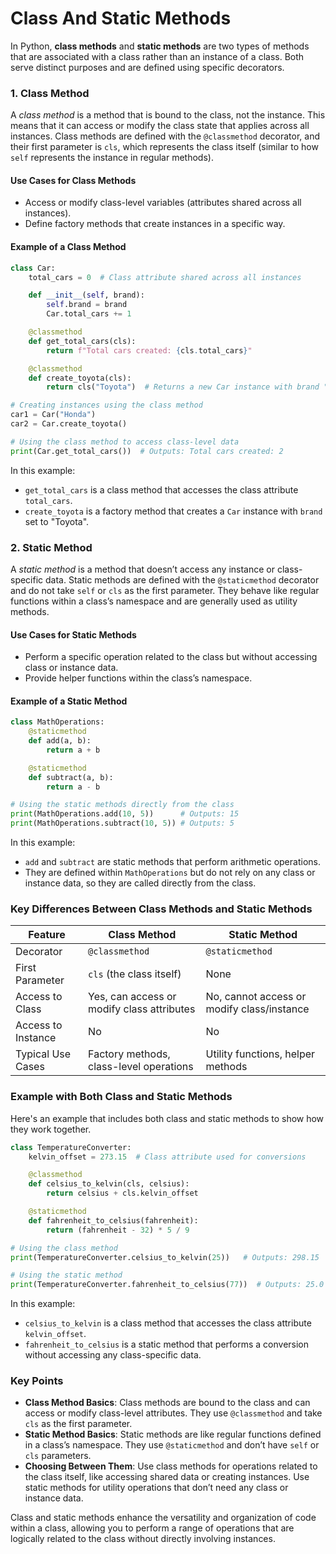 # Class And Static Methods
In Python, **class methods** and **static methods** are two types of methods that are associated with a class rather than an instance of a class. Both serve distinct purposes and are defined using specific decorators.

### 1. Class Method

A *class method* is a method that is bound to the class, not the instance. This means that it can access or modify the class state that applies across all instances. Class methods are defined with the `@classmethod` decorator, and their first parameter is `cls`, which represents the class itself (similar to how `self` represents the instance in regular methods).

#### Use Cases for Class Methods
- Access or modify class-level variables (attributes shared across all instances).
- Define factory methods that create instances in a specific way.

#### Example of a Class Method

```python
class Car:
    total_cars = 0  # Class attribute shared across all instances

    def __init__(self, brand):
        self.brand = brand
        Car.total_cars += 1

    @classmethod
    def get_total_cars(cls):
        return f"Total cars created: {cls.total_cars}"

    @classmethod
    def create_toyota(cls):
        return cls("Toyota")  # Returns a new Car instance with brand "Toyota"

# Creating instances using the class method
car1 = Car("Honda")
car2 = Car.create_toyota()

# Using the class method to access class-level data
print(Car.get_total_cars())  # Outputs: Total cars created: 2
```

In this example:
- `get_total_cars` is a class method that accesses the class attribute `total_cars`.
- `create_toyota` is a factory method that creates a `Car` instance with `brand` set to "Toyota".

### 2. Static Method

A *static method* is a method that doesn’t access any instance or class-specific data. Static methods are defined with the `@staticmethod` decorator and do not take `self` or `cls` as the first parameter. They behave like regular functions within a class’s namespace and are generally used as utility methods.

#### Use Cases for Static Methods
- Perform a specific operation related to the class but without accessing class or instance data.
- Provide helper functions within the class’s namespace.

#### Example of a Static Method

```python
class MathOperations:
    @staticmethod
    def add(a, b):
        return a + b

    @staticmethod
    def subtract(a, b):
        return a - b

# Using the static methods directly from the class
print(MathOperations.add(10, 5))      # Outputs: 15
print(MathOperations.subtract(10, 5)) # Outputs: 5
```

In this example:
- `add` and `subtract` are static methods that perform arithmetic operations. 
- They are defined within `MathOperations` but do not rely on any class or instance data, so they are called directly from the class.

### Key Differences Between Class Methods and Static Methods

| Feature           | Class Method                                   | Static Method                              |
|-------------------|-----------------------------------------------|--------------------------------------------|
| Decorator         | `@classmethod`                                | `@staticmethod`                            |
| First Parameter   | `cls` (the class itself)                      | None                                       |
| Access to Class   | Yes, can access or modify class attributes    | No, cannot access or modify class/instance |
| Access to Instance| No                                            | No                                         |
| Typical Use Cases | Factory methods, class-level operations       | Utility functions, helper methods          |

### Example with Both Class and Static Methods

Here's an example that includes both class and static methods to show how they work together.

```python
class TemperatureConverter:
    kelvin_offset = 273.15  # Class attribute used for conversions

    @classmethod
    def celsius_to_kelvin(cls, celsius):
        return celsius + cls.kelvin_offset

    @staticmethod
    def fahrenheit_to_celsius(fahrenheit):
        return (fahrenheit - 32) * 5 / 9

# Using the class method
print(TemperatureConverter.celsius_to_kelvin(25))   # Outputs: 298.15

# Using the static method
print(TemperatureConverter.fahrenheit_to_celsius(77))  # Outputs: 25.0
```

In this example:
- `celsius_to_kelvin` is a class method that accesses the class attribute `kelvin_offset`.
- `fahrenheit_to_celsius` is a static method that performs a conversion without accessing any class-specific data.

### Key Points 

- **Class Method Basics**: Class methods are bound to the class and can access or modify class-level attributes. They use `@classmethod` and take `cls` as the first parameter.
- **Static Method Basics**: Static methods are like regular functions defined in a class’s namespace. They use `@staticmethod` and don’t have `self` or `cls` parameters.
- **Choosing Between Them**: Use class methods for operations related to the class itself, like accessing shared data or creating instances. Use static methods for utility operations that don’t need any class or instance data.

Class and static methods enhance the versatility and organization of code within a class, allowing you to perform a range of operations that are logically related to the class without directly involving instances.